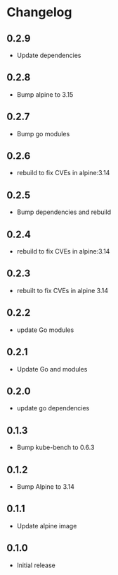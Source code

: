 # Changelog

## 0.2.9
* Update dependencies
## 0.2.8
* Bump alpine to 3.15

## 0.2.7
* Bump go modules

## 0.2.6
* rebuild to fix CVEs in alpine:3.14

## 0.2.5
* Bump dependencies and rebuild

## 0.2.4
* rebuild to fix CVEs in alpine:3.14

## 0.2.3
* rebuilt to fix CVEs in alpine 3.14

## 0.2.2
* update Go modules

## 0.2.1
* Update Go and modules

## 0.2.0
* update go dependencies

## 0.1.3
* Bump kube-bench to 0.6.3

## 0.1.2
* Bump Alpine to 3.14
## 0.1.1
* Update alpine image

## 0.1.0
* Initial release
